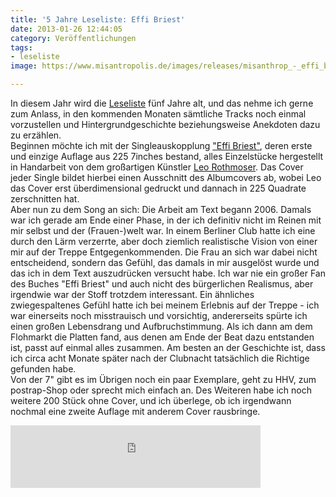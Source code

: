 ```yaml
---
title: '5 Jahre Leseliste: Effi Briest'
date: 2013-01-26 12:44:05
category: Veröffentlichungen
tags:
- leseliste
image: https://www.misantropolis.de/images/releases/misanthrop_-_effi_briest_cover.jpg

---
```


In diesem Jahr wird die [Leseliste](http://www.misantropolis.de/musik/leseliste/) fünf Jahre alt, und das nehme ich gerne zum Anlass, in den kommenden Monaten sämtliche Tracks noch einmal vorzustellen und Hintergrundgeschichte beziehungsweise Anekdoten dazu zu erzählen.  
Beginnen möchte ich mit der Singleauskopplung ["Effi Briest"](http://misanthrop.bandcamp.com/album/effi-briest-7), deren erste und einzige Auflage aus 225 7inches bestand, alles Einzelstücke hergestellt in Handarbeit von dem großartigen Künstler [Leo Rothmoser](http://www.misantropolis.de/2008/10/leo-rothmoser/). Das Cover jeder Single bildet hierbei einen Ausschnitt des Albumcovers ab, wobei Leo das Cover erst überdimensional gedruckt und dannach in 225 Quadrate zerschnitten hat.  
Aber nun zu dem Song an sich: Die Arbeit am Text begann 2006. Damals war ich gerade am Ende einer Phase, in der ich definitiv nicht im Reinen mit mir selbst und der (Frauen-)welt war. In einem Berliner Club hatte ich eine durch den Lärm verzerrte, aber doch ziemlich realistische Vision von einer mir auf der Treppe Entgegenkommenden. Die Frau an sich war dabei nicht entscheidend, sondern das Gefühl, das damals in mir ausgelöst wurde und das ich in dem Text auszudrücken versucht habe. Ich war nie ein großer Fan des Buches "Effi Briest" und auch nicht des bürgerlichen Realismus, aber irgendwie war der Stoff trotzdem interessant. Ein ähnliches zwiegespaltenes Gefühl hatte ich bei meinem Erlebnis auf der Treppe - ich war einerseits noch misstrauisch und vorsichtig, andererseits spürte ich einen großen Lebensdrang und Aufbruchstimmung. Als ich dann am dem Flohmarkt die Platten fand, aus denen am Ende der Beat dazu entstanden ist, passt auf einmal alles zusammen. Am besten an der Geschichte ist, dass ich circa acht Monate später nach der Clubnacht tatsächlich die Richtige gefunden habe.  
Von der 7" gibt es im Übrigen noch ein paar Exemplare, geht zu HHV, zum postrap-Shop oder sprecht mich einfach an. Des Weiteren habe ich noch weitere 200 Stück ohne Cover, und ich überlege, ob ich irgendwann nochmal eine zweite Auflage mit anderem Cover rausbringe.  
<iframe width="400" height="100" style="position: relative; display: block; width: 400px; height: 100px;" src="http://bandcamp.com/EmbeddedPlayer/v=2/track=1661195360/size=venti/bgcol=FFFFFF/linkcol=4285BB/" allowtransparency="true" frameborder="0"></iframe>
